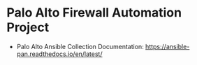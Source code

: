 # Palo Alto Firewall Automation Project


- Palo Alto Ansible Collection Documentation: https://ansible-pan.readthedocs.io/en/latest/